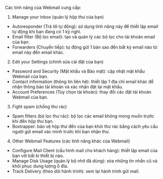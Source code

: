 Các tính năng của Webmail cung cấp:

1. Manage your inbox (quản lý hộp thư của bạn)
- Autoresponder (Trả lời tự động): sử dụng tính năng này để thiết lập email tự động khi bạn đang có 1 kỳ nghỉ.
- Email filter (Bộ lọc email): tạo và quản lý các bộ lọc cho tài khoản email của bạn.
- Forwarders (Chuyển tiếp): tự động gửi 1 bản sao đến bất kỳ email nào từ email này đến email khác.
2. Edit your Settings (chỉnh sửa cài đặt của bạn)
- Password and Security (Mật khẩu và Bảo mật): cập nhật mật khẩu Webmail của bạn.
- Contact information (thông tin liên hệ): thiết lập 1 địa chỉ email khác để nhận thông báo tài khoản và xác nhận đặt lại mật khẩu. 
- Account Preferences (Tùy chọn tài khoản): thay đổi các đặt tài khoản Webmail của bạn.
3. Fight spam (chống thư rác)
- Spam filters (bộ lọc thư rác): bộ lọc các email không mong muốn trước khi đến hộp thư bạn.
- Boxtrapper: bảo vệ hộp thư đến của bạn khỏi thư rác bằng cách yêu cầu người gửi email xác minh trước khi bạn nhận thư.
4. Other Webmail Features (các tính năng khác của Webmail)
- Configure Mail Client (cấu hình mail cho khách hàng): thiết lập email của bạn với bất kì thiết bị nào.
- Manage Disk Usage (quản lý bộ nhớ đã dùng): xóa những tin nhắn cũ và khôi phục dung lượng ổ đĩa.
- Track Delivery (theo dõi hành trình): xem lại hành trình gửi mail.

